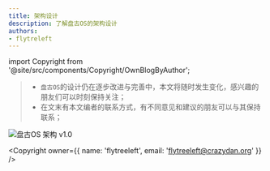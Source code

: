 ```yaml
---
title: 架构设计
description: 了解盘古OS的架构设计
authors:
- flytreleft
---
```


import Copyright from '@site/src/components/Copyright/OwnBlogByAuthor';

> - `盘古OS`的设计仍在逐步改进与完善中，本文将随时发生变化，感兴趣的朋友们可以时刻保持关注；
> - 在文末有本文编者的联系方式，有不同意见和建议的朋友可以与其保持联系；

<img src="/img/pangu-os/arch-v1.0.png" alt="盘古OS 架构 v1.0"/>

<!--
- 驱动层与硬件交互硬件所支持的数据格式（非结构化数据），
  而驱动层与操作系统之间交互结构化数据（根据硬件特性所提取出的数据结构）
  - 如，UI 视图将组件的位置、样式、颜色、文本等结构化信息交给显示驱动，
    显示驱动再根据视图信息（包括对多个 UI 的整合）向显示器写入图形绘制数据，
    从而实现 UI 的显示
  - 每类设备的驱动，均为一个独立进程的服务函数，系统的应用通过对驱动数据的更新实现对设备的操作
-->




<Copyright
  owner={{
    name: 'flytreeleft', email: 'flytreeleft@crazydan.org'
  }}
/>
